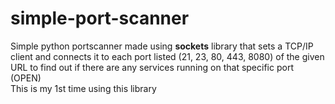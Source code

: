 # simple-port-scanner
Simple python portscanner made using **sockets** library that sets a TCP/IP client and connects it to each port listed (21, 23, 80, 443, 8080) of the given URL to find out if there are any services running on that specific port (OPEN) <br>
This is my 1st time using this library

